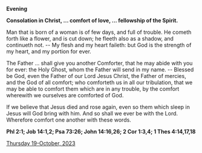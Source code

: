 **Evening**

**Consolation in Christ, ... comfort of love, ... fellowship of the Spirit.**
 
Man that is born of a woman is of few days, and full of trouble. He cometh forth like a flower, and is cut down; he fleeth also as a shadow, and continueth not. -- My flesh and my heart faileth: but God is the strength of my heart, and my portion for ever.
 
The Father ... shall give you another Comforter, that he may abide with you for ever: the Holy Ghost, whom the Father will send in my name. -- Blessed be God, even the Father of our Lord Jesus Christ, the Father of mercies, and the God of all comfort; who comforteth us in all our tribulation, that we may be able to comfort them which are in any trouble, by the comfort wherewith we ourselves are comforted of God.
 
If we believe that Jesus died and rose again, even so them which sleep in Jesus will God bring with him. And so shall we ever be with the Lord. Wherefore comfort one another with these words.  

**Phl 2:1; Job 14:1,2; Psa 73:26; John 14:16,26; 2 Cor 1:3,4; 1 Thes 4:14,17,18**

[Thursday 19-October, 2023](https://t.me/daily_light)
